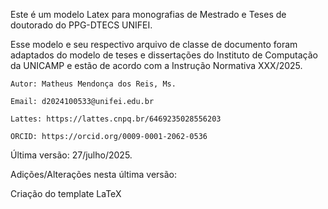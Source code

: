 Este é um modelo Latex para monografias de Mestrado e Teses de doutorado do PPG-DTECS UNIFEI.

Esse modelo e seu respectivo arquivo de classe de documento foram adaptados do modelo de teses e dissertações do Instituto de Computação da UNICAMP e estão de acordo com a Instrução Normativa XXX/2025.

    Autor: Matheus Mendonça dos Reis, Ms.

    Email: d2024100533@unifei.edu.br

    Lattes: https://lattes.cnpq.br/6469235028556203

    ORCID: https://orcid.org/0009-0001-2062-0536

Última versão: 27/julho/2025.

Adições/Alterações nesta última versão:

  Criação do template LaTeX
